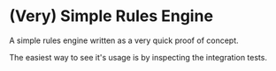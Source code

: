 # (Very) Simple Rules Engine #

A simple rules engine written as a very quick proof of concept.

The easiest way to see it's usage is by inspecting the integration tests.